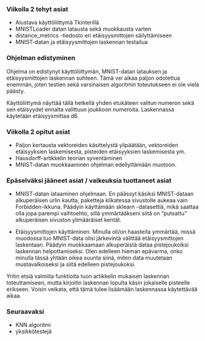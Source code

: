 ### Viikolla 2 tehyt asiat

- Alustava käyttöliittymä Tkinterillä
- MNISTLoader datan latausta sekä muokkausta varten
- distance_metrics -tiedosto eri etäisyysmittojen säilyttämiseen
- MNIST-datan ja etäisyysmittojen laskennan testailua

### Ohjelman edistyminen

Ohjelma on edistynyt käyttöliittymän, MNIST-datan latauksen ja etäisyysmittojen laskennan suhteen. Tämä vei aikaa paljon odotettua enemmän, joten testien sekä varsinaisen algoritmin toteutukseen ei ole vielä päästy.

Käyttöliittymä näyttää tällä hetkellä yhden etukäteen valitun numeron sekä sen etäisyydet ennalta valittuun joukkoon numeroita. Laskennassa käytetään etäisyysmittaa d6.

### Viikolla 2 opitut asiat

- Paljon kertausta vektoreiden käsittelystä ylipäätään, vektoreiden etäisyyksien laskemisesta, pisteiden etäisyyksien laskemisesta ym.
- Hausdorff-artikkelin teorian syventäminen
- MNIST-datan muokkaaminen ohjelman edellyttämään muotoon.

### Epäselväksi jääneet asiat / vaikeuksia tuottaneet asiat

- MNIST-datan lataaminen ohjelmaan. En päässyt käsiksi MNIST-dataan alkuperäisen urlin kautta, paketteja klikatessa sivustolle aukeaa vain Forbidden-ikkuna. Päädyin käyttämään sklearn -datasettiä, mikä saattaa olla jopa parempi vaihtoehto, sillä ymmärtääkseni siitä on ”putsattu” alkuperäisen sivuston ylimääräiset kentät.

- Etäisyysmittojen käyttäminen. Minulla oli/on haasteita ymmärtää, missä muodossa tuo MNIST-data olisi järkevintä välittää etäisyysmittojen laskentaan. Päädyin muokkaamaan alkuperäistä dataa pistejoukoiksi laskennan helpottamiseksi. Olen edelleen hieman epävarma, onko minulla tässä yhtään oikea suunta siinä, miten data muutetaan mustavalkoiseksi ja siitä edelleen pistejoukoksi.

Yritin etsiä valmiita funktioita tuon artikkelin mukaisen laskennan toteuttamiseen, mutta kirjoitin laskennan lopulta käsin jokaiselle pisteelle erikseen. Voisin veikata, että tämä tulee lisäämään laskennassa käytettävää aikaa.

### Seuraavaksi

- KNN algoritmi
- yksikkötestejä


